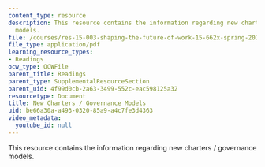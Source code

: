 ```yaml
---
content_type: resource
description: This resource contains the information regarding new charters / governance
  models.
file: /courses/res-15-003-shaping-the-future-of-work-15-662x-spring-2016/be66a30aa493032085a9a4c7fe3d4363_MITRES_15_003S16_govnmdl.pdf
file_type: application/pdf
learning_resource_types:
- Readings
ocw_type: OCWFile
parent_title: Readings
parent_type: SupplementalResourceSection
parent_uid: 4f99d0cb-2a63-3499-552c-eac598125a32
resourcetype: Document
title: New Charters / Governance Models
uid: be66a30a-a493-0320-85a9-a4c7fe3d4363
video_metadata:
  youtube_id: null
---
```

This resource contains the information regarding new charters / governance models.

